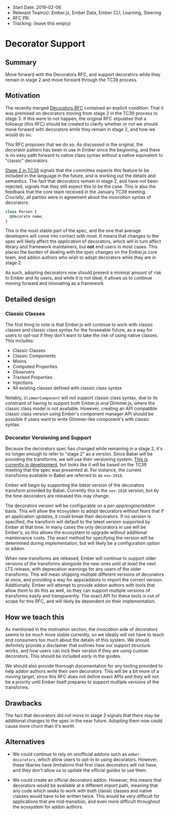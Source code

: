 - Start Date: 2019-02-06
- Relevant Team(s): Ember.js, Ember Data, Ember CLI, Learning, Steering
- RFC PR:
- Tracking: (leave this empty)

# Decorator Support

## Summary

Move forward with the Decorators RFC, and support decorators while they remain
in stage 2 and move forward through the TC39 process.

## Motivation

The recently merged [Decorators
RFC](https://github.com/emberjs/rfcs/blob/master/text/0408-decorators.md)
contained an explicit condition: That it was premised on decorators moving from
stage 2 in the TC39 process to stage 3. If this were to not happen, the original
RFC stipulates that a followup (this RFC) should be created to clarify whether
or not we should move forward with decorators while they remain in stage 2, and
how we would do so.

This RFC proposes that we do so. As discussed in the original, the decorator
pattern has been in use in Ember since the beginning, and there is no easy path
forward to native class syntax without a native equivalent to "classic"
decorators.

[Stage 2 in TC39](https://tc39.github.io/process-document/) signals that the
committee expects this feature to be included in the language in the future, and
is working out the details and semantics. The fact that decorators _remain_ in
stage 2, and have not been rejected, signals that they still expect this to be
the case. This is also the feedback that the core team received in the January
TC39 meeting. _Crucially_, all parties were in agreement about the _invocation_
syntax of decorators:

```js
class Person {
  @decorate name;
}
```

This is the most stable part of the spec, and the one that average developers
will come into contact with most. It means that changes to the spec will likely
affect the _application_ of decorators, which will in turn affect library and
framework maintainers, but **not** end users in most cases. This places the
burden of dealing with the spec changes on the Ember.js core team, and addon
authors who wish to adopt decorators while they are in stage 2.

As such, adopting decorators now should present a minimal amount of risk to
Ember and its users, and while it is not ideal, it allows us to continue moving
forward and innovating as a framework.

## Detailed design

### Classic Classes

The first thing to note is that Ember.js will continue to work with classic
classes and classic class syntax for the forseeable future, as a way for users
to opt-out if they don't want to take the risk of using native classes. This
includes:

- Classic Classes
- Classic Components
- Mixins
- Computed Properties
- Observers
- Tracked Properties
- Injections
- All existing classes defined with classic class syntax

Notably, `GlimmerComponent` will _not_ support classic class syntax, due to its
constraint of having to support both Ember.js _and_ Glimmer.js, where the
classic class model is not available. However, creating an API compatible
classic class version using Ember's component manager API should be possible if
users want to write Glimmer-like component's with classic syntax.

### Decorator Versioning and Support

Because the decorators spec has changed while remaining in a stage 2, it's no
longer enough to refer to "stage 2" as a version. Since Babel will be providing
the transforms, we will use their versioning system. [This is currently in
development](https://github.com/babel/babel/pull/9360), but looks like it will
be based on the TC39 meeting that the spec was presented at. For instance, the
current transforms available in Babel are referred to as `nov-2018`.

Ember will begin by supporting the _latest_ version of the decorators transform
provided by Babel. Currently this is the `nov-2018` version, but by the time
decorators are released this may change.

The decorators version will be configurable on a _per-app/engine/addon_ basis.
This will allow the ecosystem to adopt decorators without fears that if an
application updates, it could break their decorators. If no version is
specified, the transform will default to the latest version supported by Ember
at that time. In many cases the only decorators in use will be Ember's, so this
allows the ecosystem to upgrade without additional maintenance costs. The exact
method for specifying the version will be determined during implementation, but
will likely be a configuration option or addon.

When new transforms are released, Ember will continue to support older versions
of the transforms alongside the new ones until _at least_ the next LTS release,
with deprecation warnings for any users of the older transforms. This will mean
shipping multiple different versions of decorators at once, and providing a way
for apps/addons to import the correct version. Additionally, Ember will attempt
to provide addon authors with tools that allow _them_ to do this as well, so
they can support multiple versions of transforms easily and transparently. The
exact API for these tools is out of scope for this RFC, and will likely be
dependent on their implementation.

## How we teach this

As mentioned in the motivation section, the _invocation_ side of decorators
seems to be much more stable currently, so we ideally will not have to teach end
consumers too much about the details of this system. We should definitely
provide a disclaimer that outlines how our support structure works, and how
users can lock their version if they are using custom decorators. This should be
included _early_ in the guides.

We should also provide thorough documentation for any tooling provided to help
addon authors write their own decorators. This will be a bit more of a moving
target, since this RFC does not define exact APIs and they will not be a
priority until Ember itself prepares to support multiple versions of the
transforms.

## Drawbacks

The fact that decorators did not move to stage 3 signals that there may be
additional changes to the spec in the near future. Adopting them now could cause
more churn than it's worth.

## Alternatives

- We could continue to rely on unofficial addons such as `ember-decorators`,
  which allow users to opt-in to using decorators. However, these libaries have
  limitations that first class decorators will not have, and they don't allow us
  to update the official guides to use them.

- We could create an official decorators addon. However, this means that
  decorators would be available at a different import path, meaning that any
  code which seeks to work with _both_ classic classes and native classes would
  have to be written twice. This would be very difficult for applications that
  are mid-transition, and even more difficult throughout the ecosystem for addon
  authors.
